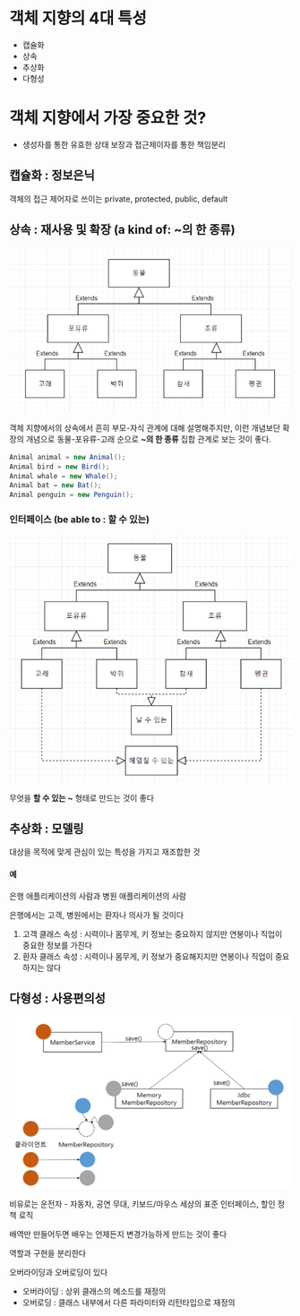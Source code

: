 # 객체 지향의 4대 특성

- 캡슐화
- 상속
- 추상화
- 다형성

# 객체 지향에서 가장 중요한 것?

- 생성자를 통한 유효한 상태 보장과 접근제이자를 통한 책임분리

## 캡슐화 : 정보은닉

객체의 접근 제어자로 쓰이는 private, protected, public, default

## 상속 : 재사용 및 확장 (a kind of: ~의 한 종류)

<img src="https://github.com/Geol2/Today-I-Learned/blob/main/Java/images/extends-2.png?raw=true" />

객체 지향에서의 상속에서 흔히 부모-자식 관계에 대해 설명해주지만, 이런 개념보단 확장의 개념으로 동물-포유류-고래 순으로 **~의 한 종류** 집합 관계로 보는 것이 좋다.

```java
Animal animal = new Animal();
Animal bird = new Bird();
Animal whale = new Whale();
Animal bat = new Bat();
Animal penguin = new Penguin();
```

### 인터페이스 (be able to : 할 수 있는)

<img src="https://github.com/Geol2/Today-I-Learned/blob/main/Java/images/extends-3.png?raw=true" />

무엇을 **할 수 있는 ~** 형태로 만드는 것이 좋다

## 추상화 : 모델링

대상을 목적에 맞게 관심이 있는 특성을 가지고 재조합한 것

#### 예

은행 애플리케이션의 사람과 병원 애플리케이션의 사람

은행에서는 고객, 병원에서는 환자나 의사가 될 것이다

1. 고객 클래스 속성 : 시력이나 몸무게, 키 정보는 중요하지 않지만 연봉이나 직업이 중요한 정보를 가진다
2. 환자 클래스 속성 : 시력이나 몸무게, 키 정보가 중요해지지만 연봉이나 직업이 중요하지는 않다

## 다형성 : 사용편의성

<img src="https://github.com/Geol2/Today-I-Learned/blob/main/Java/images/polymorphism-1.png?raw=true" />

비유로는 운전자 - 자동차, 공연 무대, 키보드/마우스 세상의 표준 인터페이스, 할인 정책 로직

배역만 만들어두면 배우는 언제든지 변경가능하게 만드는 것이 좋다

역할과 구현을 분리한다

오버라이딩과 오버로딩이 있다

- 오버라이딩 : 상위 클래스의 메소드를 재정의
- 오버로딩 : 클래스 내부에서 다른 파라미터와 리턴타입으로 재정의

